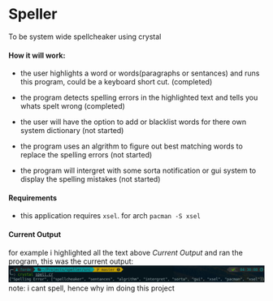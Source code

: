 # Speller
To be system wide spellcheaker using crystal

#### How it will work:

* the user highlights a word or words(paragraphs or sentances) and runs this program,
  could be a keyboard short cut. (completed)

* the program detects spelling errors in the highlighted text and tells you whats spelt wrong (completed)

* the user will have the option to add or blacklist words for there own system dictionary (not started)

* the program uses an algrithm to figure out best matching words to replace the spelling errors (not started)

* the program will intergret with some sorta notification or gui system to display the spelling mistakes (not started)

#### Requirements

* this application requires `xsel`. for arch `pacman -S xsel`

#### Current Output
for example i highlighted all the text above *Current Output* and ran the program, this was the current output:
![image](/img/speller_test.png)
note: i cant spell, hence why im doing this project
